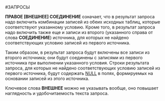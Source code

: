 #ЗАПРОСЫ 

**ПРАВОЕ [ВНЕШНЕЕ] СОЕДИНЕНИЕ** означает, что в результат запроса надо включить комбинации записей из обеих исходных таблиц, которые соответствуют указанному условию. Кроме того, в результат запроса надо включить также еще и записи из второго (указанного справа от слова **СОЕДИНЕНИЕ**) источника, для которых не найдено соответствующих условию записей из первого источника.

Таким образом, в результат запроса будут включены все записи из второго источника; они будут соединены с записями из первого источника при выполнении указанного условия. Строки результата запроса, для которых не найдено соответствующих условию записей из первого источника, будут содержать [NULL](v8help://SyntaxHelperQueries/NULL) в полях, формируемых на основании записей из этого источника.

Ключевое слова **ВНЕШНЕЕ** можно не указывать вообще, оно повышает наглядность и удобочитаемость текста запроса.